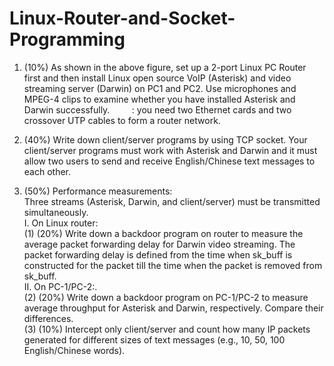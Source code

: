 # Linux-Router-and-Socket-Programming

1. (10%) As shown in the above figure, set up a 2-port Linux PC Router first and then install Linux open source VoIP (Asterisk) and video streaming server (Darwin) on PC1 and PC2. Use microphones and MPEG-4 clips to examine whether you have installed Asterisk and Darwin successfully.        
<Note>: you need two Ethernet cards and two crossover UTP cables to form a router network.

2. (40%) Write down client/server programs by using TCP socket. Your client/server programs must work with Asterisk and Darwin and it must allow two users to send and receive English/Chinese text messages to each other. 

3. (50%) Performance measurements:     
<NOTE> Three streams (Asterisk, Darwin, and client/server) must be transmitted simultaneously.  
I. On Linux router:       
 (1) (20%) Write down a backdoor program on router to measure the average packet forwarding delay for Darwin video streaming. The packet forwarding delay is defined from the time when sk_buff is constructed for the packet till the time when the packet is             removed from sk_buff.     
II. On PC-1/PC-2:.       
 (2) (20%) Write down a backdoor program on PC-1/PC-2 to measure average throughput for Asterisk and Darwin, respectively. Compare their differences.     
 (3) (10%) Intercept only client/server and count how many IP packets generated for different sizes of text messages (e.g., 10, 50, 100 English/Chinese words).
